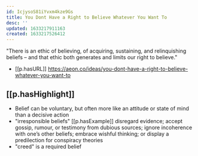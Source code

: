 ```yaml
---
id: IcjysoS81iYvxm4kze9Gs
title: You Dont Have a Right to Believe Whatever You Want To
desc: ''
updated: 1633217911163
created: 1633217526412
---
```

"There is an ethic of believing, of acquiring, sustaining, and relinquishing beliefs – and that ethic both generates and limits our right to believe."

- [[p.hasURL]] https://aeon.co/ideas/you-dont-have-a-right-to-believe-whatever-you-want-to

## [[p.hasHighlight]]

- Belief can be voluntary, but often more like an attitude or state of mind than a decisive action 
- "irresponsible beliefs" [[p.hasExample]] disregard evidence; accept gossip, rumour, or testimony from dubious sources; ignore incoherence with one’s other beliefs; embrace wishful thinking; or display a predilection for conspiracy theories
- "creed" is a required belief
